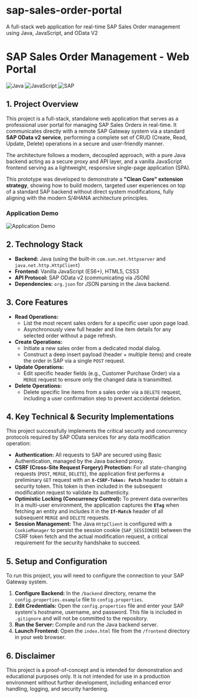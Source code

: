 # sap-sales-order-portal
A full-stack web application for real-time SAP Sales Order management using Java, JavaScript, and OData V2


# SAP Sales Order Management - Web Portal

![Java](https://img.shields.io/badge/Java-ED8B00?style=for-the-badge&logo=openjdk&logoColor=white) ![JavaScript](https://img.shields.io/badge/JavaScript-F7DF1E?style=for-the-badge&logo=javascript&logoColor=black) ![SAP](https://img.shields.io/badge/SAP-008FD3?style=for-the-badge&logo=sap&logoColor=white)

## 1. Project Overview

This project is a full-stack, standalone web application that serves as a professional user portal for managing SAP Sales Orders in real-time. It communicates directly with a remote SAP Gateway system via a standard **SAP OData v2 service**, performing a complete set of CRUD (Create, Read, Update, Delete) operations in a secure and user-friendly manner.

The architecture follows a modern, decoupled approach, with a pure Java backend acting as a secure proxy and API layer, and a vanilla JavaScript frontend serving as a lightweight, responsive single-page application (SPA).

This prototype was developed to demonstrate a **"Clean Core" extension strategy**, showing how to build modern, targeted user experiences on top of a standard SAP backend without direct system modifications, fully aligning with the modern S/4HANA architecture principles.

### Application Demo

![Application Demo](docs/app-demo.gif)

## 2. Technology Stack

* **Backend:** Java (using the built-in `com.sun.net.httpserver` and `java.net.http.HttpClient`)
* **Frontend:** Vanilla JavaScript (ES6+), HTML5, CSS3
* **API Protocol:** SAP OData v2 (communicating via JSON)
* **Dependencies:** `org.json` for JSON parsing in the Java backend.

## 3. Core Features

* **Read Operations:**
    * List the most recent sales orders for a specific user upon page load.
    * Asynchronously view full header and line item details for any selected order without a page refresh.
* **Create Operations:**
    * Initiate a new sales order from a dedicated modal dialog.
    * Construct a deep insert payload (header + multiple items) and create the order in SAP via a single `POST` request.
* **Update Operations:**
    * Edit specific header fields (e.g., Customer Purchase Order) via a `MERGE` request to ensure only the changed data is transmitted.
* **Delete Operations:**
    * Delete specific line items from a sales order via a `DELETE` request, including a user confirmation step to prevent accidental deletion.

## 4. Key Technical & Security Implementations

This project successfully implements the critical security and concurrency protocols required by SAP OData services for any data modification operation:

* **Authentication:** All requests to SAP are secured using Basic Authentication, managed by the Java backend proxy.
* **CSRF (Cross-Site Request Forgery) Protection:** For all state-changing requests (`POST`, `MERGE`, `DELETE`), the application first performs a preliminary `GET` request with an **`X-CSRF-Token: Fetch`** header to obtain a security token. This token is then included in the subsequent modification request to validate its authenticity.
* **Optimistic Locking (Concurrency Control):** To prevent data overwrites in a multi-user environment, the application captures the **`ETag`** when fetching an entity and includes it in the **`If-Match`** header of all subsequent `MERGE` and `DELETE` requests.
* **Session Management:** The Java `HttpClient` is configured with a `CookieManager` to persist the session cookie (`SAP_SESSIONID`) between the CSRF token fetch and the actual modification request, a critical requirement for the security handshake to succeed.

## 5. Setup and Configuration

To run this project, you will need to configure the connection to your SAP Gateway system.

1.  **Configure Backend:** In the `/backend` directory, rename the `config.properties.example` file to `config.properties`.
2.  **Edit Credentials:** Open the `config.properties` file and enter your SAP system's hostname, username, and password. This file is included in `.gitignore` and will not be committed to the repository.
3.  **Run the Server:** Compile and run the Java backend server.
4.  **Launch Frontend:** Open the `index.html` file from the `/frontend` directory in your web browser.

## 6. Disclaimer

This project is a proof-of-concept and is intended for demonstration and educational purposes only. It is not intended for use in a production environment without further development, including enhanced error handling, logging, and security hardening.
